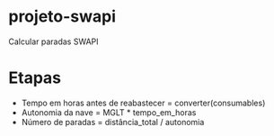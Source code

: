 # projeto-swapi
Calcular paradas SWAPI 
# Etapas
* Tempo em horas antes de reabastecer = converter(consumables)
* Autonomia da nave = MGLT * tempo_em_horas
* Número de paradas = distância_total / autonomia
